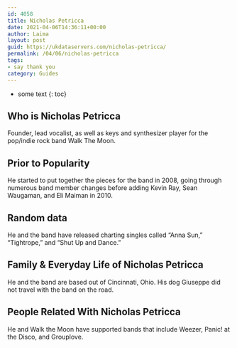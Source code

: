 ```yaml
---
id: 4058
title: Nicholas Petricca
date: 2021-04-06T14:36:11+00:00
author: Laima
layout: post
guid: https://ukdataservers.com/nicholas-petricca/
permalink: /04/06/nicholas-petricca
tags:
- say thank you
category: Guides
---
```


* some text
{: toc}


## Who is Nicholas Petricca
                  
                  
                  
Founder, lead vocalist, as well as keys and synthesizer player for the pop/indie rock band Walk The Moon.
                  
              
            
              
            
                
                
                
## Prior to Popularity
                  
                  
                  
He started to put together the pieces for the band in 2008, going through numerous band member changes before adding Kevin Ray, Sean Waugaman, and Eli Maiman in 2010.
                  
              
            
              
            
                
                
                
## Random data
                  
                  
                  
He and the band have released charting singles called &#8220;Anna Sun,&#8221; &#8220;Tightrope,&#8221; and &#8220;Shut Up and Dance.&#8221;
                  
              
            
              
            
                
                
                
## Family & Everyday Life of Nicholas Petricca
                  
                  
                  
He and the band are based out of Cincinnati, Ohio. His dog Giuseppe did not travel with the band on the road.
                  
              
            
              
            
                
                
                
## People Related With Nicholas Petricca
                  
                  
                  
He and Walk the Moon have supported bands that include Weezer, Panic! at the Disco, and Grouplove.
                  
              
            
              
            
                
              
            
              
              
            
            
              
            
          
          
          